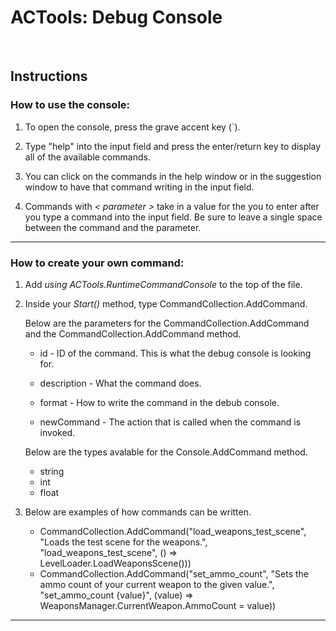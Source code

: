 # ACTools: Debug Console
<br>

## Instructions
### How to use the console:
<ol>
	<li>
		<p>To open the console, press the grave accent key (`).</p>
	</li>
	<li>
		<p>Type "help" into the input field and press the enter/return key to display all of the available commands.</p>
	</li>
	<li>
		<p>You can click on the commands in the help window or in the suggestion window to have that command writing in the input field.</p>
	</li>
	<li>
		<p>Commands with <i>< parameter ></i> take in a value for the you to enter after you type a command into the input field. 
		Be sure to leave a single space between the command and the parameter.</p>
	</li>
</ol>
<hr/>

### How to create your own command:
<ol>
	<li>
		<p>Add <i>using ACTools.RuntimeCommandConsole</i> to the top of the file.</p>
	</li>
	<li>
		<p>Inside your <i>Start()</i> method, type CommandCollection.AddCommand.</p>
		<p>Below are the parameters for the CommandCollection.AddCommand and the CommandCollection.AddCommand<T1> method.</p>
		<ul>
			<li>
				<p>id - ID of the command. This is what the debug console is looking for.</p>
			</il>
			<li>
				<p>description - What the command does.</p>
			</il>
			<li>
				<p>format - How to write the command in the debub console.</p>
			</il>
			<li>
				<p>newCommand - The action that is called when the command is invoked.</p>
			</il>
		</ul>
		<p>Below are the types avalable for the Console.AddCommand<T1> method.</p>
		<ul>
			<li>
				string
			</il>
			<li>
				int
			</il>
			<li>
				float
			</il>
		</ul>
	</li>
	<li>
		<p>Below are examples of how commands can be written.</p>
		<ul>
			<li>
				CommandCollection.AddCommand("load_weapons_test_scene", "Loads the test scene for the weapons.", "load_weapons_test_scene", () => LevelLoader.LoadWeaponsScene()))
			</il>
			<li>
				CommandCollection.AddCommand<int>("set_ammo_count", "Sets the ammo count of your current weapon to the given value.", "set_ammo_count {value}", (value) => WeaponsManager.CurrentWeapon.AmmoCount = value))
			</il>
		</ul>
	</li>
</ol>
<hr/>
